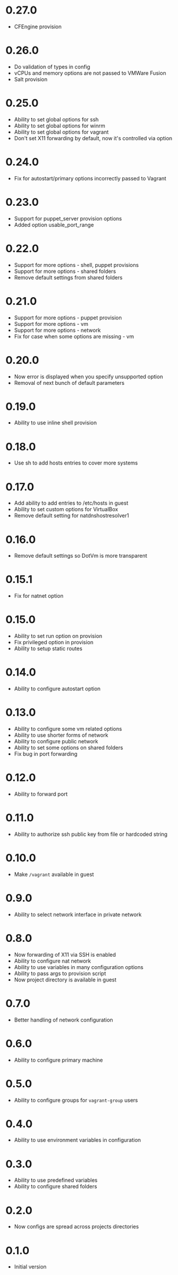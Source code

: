 # 0.27.0
* CFEngine provision

# 0.26.0
* Do validation of types in config
* vCPUs and memory options are not passed to VMWare Fusion
* Salt provision

# 0.25.0
* Ability to set global options for ssh
* Ability to set global options for winrm
* Ability to set global options for vagrant
* Don't set X11 forwarding by default, now it's controlled via option

# 0.24.0
* Fix for autostart/primary options incorrectly passed to Vagrant

# 0.23.0
* Support for puppet_server provision options
* Added option usable_port_range

# 0.22.0
* Support for more options - shell, puppet provisions
* Support for more options - shared folders
* Remove default settings from shared folders

# 0.21.0
* Support for more options - puppet provision
* Support for more options - vm
* Support for more options - network
* Fix for case when some options are missing - vm

# 0.20.0
* Now error is displayed when you specify unsupported option
* Removal of next bunch of default parameters

# 0.19.0
* Ability to use inline shell provision

# 0.18.0
* Use sh to add hosts entries to cover more systems

# 0.17.0
* Add ability to add entries to /etc/hosts in guest
* Ability to set custom options for VirtualBox
* Remove default setting for natdnshostresolver1

# 0.16.0
* Remove default settings so DotVm is more transparent

# 0.15.1
* Fix for natnet option

# 0.15.0
* Ability to set run option on provision
* Fix privileged option in provision
* Ability to setup static routes

# 0.14.0
* Ability to configure autostart option

# 0.13.0
* Ability to configure some vm related options
* Ability to use shorter forms of network
* Ability to configure public network
* Ability to set some options on shared folders
* Fix bug in port forwarding

# 0.12.0
* Ability to forward port

# 0.11.0
* Ability to authorize ssh public key from file or hardcoded string

# 0.10.0
* Make `/vagrant` available in guest

# 0.9.0
* Ability to select network interface in private network

# 0.8.0
* Now forwarding of X11 via SSH is enabled
* Ability to configure nat network
* Ability to use variables in many configuration options
* Ability to pass args to provision script
* Now project directory is available in guest

# 0.7.0
* Better handling of network configuration

# 0.6.0
* Ability to configure primary machine

# 0.5.0
* Ability to configure groups for `vagrant-group` users

# 0.4.0
* Ability to use environment variables in configuration

# 0.3.0
* Ability to use predefined variables
* Ability to configure shared folders

# 0.2.0
* Now configs are spread across projects directories

# 0.1.0
* Initial version
